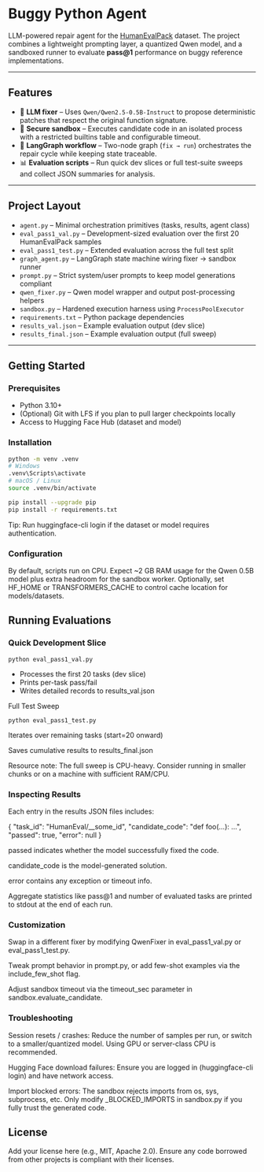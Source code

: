 # Buggy Python Agent

LLM-powered repair agent for the [HumanEvalPack](https://huggingface.co/datasets/bigcode/humanevalpack) dataset. The project combines a lightweight prompting layer, a quantized Qwen model, and a sandboxed runner to evaluate **pass@1** performance on buggy reference implementations.

---

## Features

- 🔧 **LLM fixer** – Uses `Qwen/Qwen2.5-0.5B-Instruct` to propose deterministic patches that respect the original function signature.
- 🧪 **Secure sandbox** – Executes candidate code in an isolated process with a restricted builtins table and configurable timeout.
- 🔁 **LangGraph workflow** – Two-node graph (`fix → run`) orchestrates the repair cycle while keeping state traceable.
- 📊 **Evaluation scripts** – Run quick dev slices or full test-suite sweeps and collect JSON summaries for analysis.

---

## Project Layout

- `agent.py` – Minimal orchestration primitives (tasks, results, agent class)
- `eval_pass1_val.py` – Development-sized evaluation over the first 20 HumanEvalPack samples
- `eval_pass1_test.py` – Extended evaluation across the full test split
- `graph_agent.py` – LangGraph state machine wiring fixer → sandbox runner
- `prompt.py` – Strict system/user prompts to keep model generations compliant
- `qwen_fixer.py` – Qwen model wrapper and output post-processing helpers
- `sandbox.py` – Hardened execution harness using `ProcessPoolExecutor`
- `requirements.txt` – Python package dependencies
- `results_val.json` – Example evaluation output (dev slice)
- `results_final.json` – Example evaluation output (full sweep)

---

## Getting Started

### Prerequisites

- Python 3.10+
- (Optional) Git with LFS if you plan to pull larger checkpoints locally
- Access to Hugging Face Hub (dataset and model)

### Installation

```bash
python -m venv .venv
# Windows
.venv\Scripts\activate
# macOS / Linux
source .venv/bin/activate

pip install --upgrade pip
pip install -r requirements.txt
```

Tip: Run huggingface-cli login if the dataset or model requires authentication.

### Configuration

By default, scripts run on CPU. Expect ~2 GB RAM usage for the Qwen 0.5B model plus extra headroom for the sandbox worker.
Optionally, set HF_HOME or TRANSFORMERS_CACHE to control cache location for models/datasets.

## Running Evaluations
### Quick Development Slice 
```
python eval_pass1_val.py
```

- Processes the first 20 tasks (dev slice)
- Prints per-task pass/fail
- Writes detailed records to results_val.json

Full Test Sweep
```
python eval_pass1_test.py
```

Iterates over remaining tasks (start=20 onward)

Saves cumulative results to results_final.json

Resource note: The full sweep is CPU-heavy. Consider running in smaller chunks or on a machine with sufficient RAM/CPU.

### Inspecting Results

Each entry in the results JSON files includes:

{
  "task_id": "HumanEval/__some_id",
  "candidate_code": "def foo(...): ...",
  "passed": true,
  "error": null
}


passed indicates whether the model successfully fixed the code.

candidate_code is the model-generated solution.

error contains any exception or timeout info.

Aggregate statistics like pass@1 and number of evaluated tasks are printed to stdout at the end of each run.

### Customization

Swap in a different fixer by modifying QwenFixer in eval_pass1_val.py or eval_pass1_test.py.

Tweak prompt behavior in prompt.py, or add few-shot examples via the include_few_shot flag.

Adjust sandbox timeout via the timeout_sec parameter in sandbox.evaluate_candidate.

### Troubleshooting

Session resets / crashes: Reduce the number of samples per run, or switch to a smaller/quantized model. Using GPU or server-class CPU is recommended.

Hugging Face download failures: Ensure you are logged in (huggingface-cli login) and have network access.

Import blocked errors: The sandbox rejects imports from os, sys, subprocess, etc. Only modify _BLOCKED_IMPORTS in sandbox.py if you fully trust the generated code.

## License

Add your license here (e.g., MIT, Apache 2.0). Ensure any code borrowed from other projects is compliant with their licenses.





